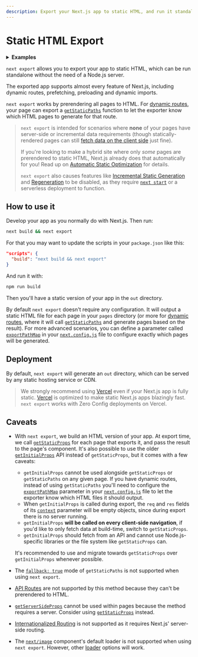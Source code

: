 ```yaml
---
description: Export your Next.js app to static HTML, and run it standalone without the need of a Node.js server.
---
```


# Static HTML Export

<details>
  <summary><b>Examples</b></summary>
  <ul>
    <li><a href="https://github.com/vercel/next.js/tree/canary/examples/with-static-export">Static Export</a></li>
  </ul>
</details>

`next export` allows you to export your app to static HTML, which can be run standalone without the need of a Node.js server.

The exported app supports almost every feature of Next.js, including dynamic routes, prefetching, preloading and dynamic imports.

`next export` works by prerendering all pages to HTML. For [dynamic routes](/docs/routing/dynamic-routes.md), your page can export a [`getStaticPaths`](/docs/basic-features/data-fetching.md#getstaticpaths-static-generation) function to let the exporter know which HTML pages to generate for that route.

> `next export` is intended for scenarios where **none** of your pages have server-side or incremental data requirements (though statically-rendered pages can still [fetch data on the client side](/docs/basic-features/data-fetching.md#fetching-data-on-the-client-side) just fine).
>
> If you're looking to make a hybrid site where only _some_ pages are prerendered to static HTML, Next.js already does that automatically for you! Read up on [Automatic Static Optimization](/docs/advanced-features/automatic-static-optimization.md) for details.
>
> `next export` also causes features like [Incremental Static Generation](/docs/basic-features/data-fetching.md#fallback-true) and [Regeneration](/docs/basic-features/data-fetching.md#incremental-static-regeneration) to be disabled, as they require [`next start`](/docs/api-reference/cli.md#production) or a serverless deployment to function.

## How to use it

Develop your app as you normally do with Next.js. Then run:

```bash
next build && next export
```

For that you may want to update the scripts in your `package.json` like this:

```json
"scripts": {
  "build": "next build && next export"
}
```

And run it with:

```bash
npm run build
```

Then you'll have a static version of your app in the `out` directory.

By default `next export` doesn't require any configuration.
It will output a static HTML file for each page in your `pages` directory (or more for [dynamic routes](/docs/routing/dynamic-routes.md), where it will call [`getStaticPaths`](/docs/basic-features/data-fetching.md#getstaticpaths-static-generation) and generate pages based on the result).
For more advanced scenarios, you can define a parameter called [`exportPathMap`](/docs/api-reference/next.config.js/exportPathMap.md) in your [`next.config.js`](/docs/api-reference/next.config.js/introduction.md) file to configure exactly which pages will be generated.

## Deployment

By default, `next export` will generate an `out` directory, which can be served by any static hosting service or CDN.

> We strongly recommend using [Vercel](https://vercel.com/) even if your Next.js app is fully static. [Vercel](https://vercel.com/) is optimized to make static Next.js apps blazingly fast. `next export` works with Zero Config deployments on Vercel.

## Caveats

- With `next export`, we build an HTML version of your app. At export time, we call [`getStaticProps`](/docs/basic-features/data-fetching.md#getstaticprops-static-generation) for each page that exports it, and pass the result to the page's component. It's also possible to use the older [`getInitialProps`](/docs/api-reference/data-fetching/getInitialProps.md) API instead of `getStaticProps`, but it comes with a few caveats:

  - `getInitialProps` cannot be used alongside `getStaticProps` or `getStaticPaths` on any given page. If you have dynamic routes, instead of using `getStaticPaths` you'll need to configure the [`exportPathMap`](/docs/api-reference/next.config.js/exportPathMap.md) parameter in your [`next.config.js`](/docs/api-reference/next.config.js/introduction.md) file to let the exporter know which HTML files it should output.
  - When `getInitialProps` is called during export, the `req` and `res` fields of its [`context`](/docs/api-reference/data-fetching/getInitialProps.md#context-object) parameter will be empty objects, since during export there is no server running.
  - `getInitialProps` **will be called on every client-side navigation**, if you'd like to only fetch data at build-time, switch to `getStaticProps`.
  - `getInitialProps` should fetch from an API and cannot use Node.js-specific libraries or the file system like `getStaticProps` can.

  It's recommended to use and migrate towards `getStaticProps` over `getInitialProps` whenever possible.

- The [`fallback: true`](/docs/basic-features/data-fetching.md#fallback-true) mode of `getStaticPaths` is not supported when using `next export`.
- [API Routes](/docs/api-routes/introduction.md) are not supported by this method because they can't be prerendered to HTML.
- [`getServerSideProps`](/docs/basic-features/data-fetching.md#getserversideprops-server-side-rendering) cannot be used within pages because the method requires a server. Consider using [`getStaticProps`](/docs/basic-features/data-fetching.md#getstaticprops-static-generation) instead.
- [Internationalized Routing](/docs/advanced-features/i18n-routing.md) is not supported as it requires Next.js' server-side routing.
- The [`next/image`](/docs/api-reference/next/image.md) component's default loader is not supported when using `next export`. However, other [loader](/docs/basic-features/image-optimization.md#loader) options will work.
